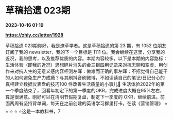 # 草稿拾遗 023期

**2023-10-16 01:19**

**https://zhiy.cc/letter/1928**

草稿拾遗 023期你好，我是潦草学者。这是草稿拾遗的第 23 期，有 1052 位朋友订阅了我的 newsletter，我的下一个目标是 1111 位。我会继续在这里，分享我的近况，我的思考，以及推荐优质的内容。本期内容较多，以下是本期的内容路标：生活体验（即我的近况）思想碎片消失的金三银四用记录来对抗无聊和空虚、用创作来对抗人生的无意义感内容杯测左晖：做难而正确的事左晖：不招觉得自己能干的人如何避免生产力成瘾？与其刷抖音刷微博，不如读读自己的笔记/日记分心的真相建立数据仪表盘的技巧100 件改善生活质量的小事儿🍜 生活体验2022年的第一个季度结束了，回看年初定下的第一季度的OKR，完成进度大概在95%左右，算是很满意。刚好可以在清明节假期复盘，制定下一季度的 OKR，继续前进。前面两周有坚持背单词，每天在之前创建的英语学习群里打卡。在读《营销管理》 ⭐ ⭐ ⭐ ⭐ ⭐这是一本教科书，7